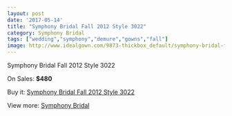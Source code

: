 ```yaml
---
layout: post
date: '2017-05-14'
title: "Symphony Bridal Fall 2012 Style 3022"
category: Symphony Bridal
tags: ["wedding","symphony","demure","gowns","fall"]
image: http://www.idealgown.com/9873-thickbox_default/symphony-bridal-fall-2012-style-3022.jpg
---
```

Symphony Bridal Fall 2012 Style 3022

On Sales: **$480**
<a href="https://www.idealgown.com/en/symphony-bridal/4078-symphony-bridal-fall-2012-style-3022.html"><amp-img layout="responsive" width="600" height="600" src="//www.idealgown.com/9873-thickbox_default/symphony-bridal-fall-2012-style-3022.jpg" alt="Symphony Bridal Fall 2012 Style 3022 0" /></a>
<a href="https://www.idealgown.com/en/symphony-bridal/4078-symphony-bridal-fall-2012-style-3022.html"><amp-img layout="responsive" width="600" height="600" src="//www.idealgown.com/9874-thickbox_default/symphony-bridal-fall-2012-style-3022.jpg" alt="Symphony Bridal Fall 2012 Style 3022 1" /></a>

Buy it: [Symphony Bridal Fall 2012 Style 3022](https://www.idealgown.com/en/symphony-bridal/4078-symphony-bridal-fall-2012-style-3022.html "Symphony Bridal Fall 2012 Style 3022")

View more: [Symphony Bridal](https://www.idealgown.com/en/47-symphony-bridal "Symphony Bridal")
